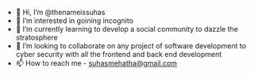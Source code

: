 - 👋 Hi, I’m @thenameissuhas
- 👀 I’m interested in goining incognito
- 🌱 I’m currently learning to develop a social community to dazzle the stratosphere
- 💞️ I’m looking to collaborate on any project of software development to cyber security with all the frontend and back end development
- 📫 How to reach me - suhasmehatha@gmail.com

<!---
thenameissuhas/thenameissuhas is a ✨ special ✨ repository because its `README.md` (this file) appears on your GitHub profile.
You can click the Preview link to take a look at your changes.
--->
